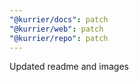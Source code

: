 ```yaml
---
"@kurrier/docs": patch
"@kurrier/web": patch
"@kurrier/repo": patch
---
```


Updated readme and images
